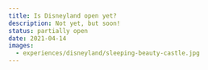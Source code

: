 ```yaml
---
title: Is Disneyland open yet?
description: Not yet, but soon!
status: partially open
date: 2021-04-14
images:
  - experiences/disneyland/sleeping-beauty-castle.jpg
---
```

